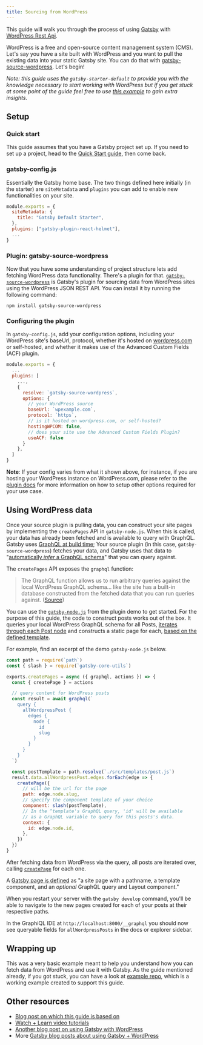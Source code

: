```yaml
---
title: Sourcing from WordPress
---
```


This guide will walk you through the process of using [Gatsby](/) with [WordPress Rest Api](https://developer.wordpress.org/rest-api/reference/).

WordPress is a free and open-source content management system (CMS). Let's say you have a site built with WordPress and you want to pull the existing data into your static Gatsby site. You can do that with [gatsby-source-wordpress](/packages/gatsby-source-wordpress/?=wordpress). Let's begin!

_Note: this guide uses the `gatsby-starter-default` to provide you with the knowledge necessary to start working with WordPress but if you get stuck at some point of the guide feel free to use
[this example](https://github.com/gatsbyjs/gatsby/tree/master/examples/using-wordpress) to gain extra insights._

## Setup

### Quick start

This guide assumes that you have a Gatsby project set up. If you need to set up a project, head to the [Quick Start guide](/docs/quick-start), then come back.

### gatsby-config.js

Essentially the Gatsby home base. The two things defined here initially (in the starter) are `siteMetadata` and `plugins` you can add to enable new functionalities on your site.

```javascript:title=gatsby-config.js
module.exports = {
  siteMetadata: {
    title: "Gatsby Default Starter",
  },
  plugins: ["gatsby-plugin-react-helmet"],
  ...
}
```

### Plugin: gatsby-source-wordpress

Now that you have some understanding of project structure lets add fetching WordPress data functionality. There's a plugin for that. [`gatsby-source-wordpress`](https://github.com/gatsbyjs/gatsby/tree/master/packages/gatsby-source-wordpress) is Gatsby's plugin for sourcing data from WordPress sites using the WordPress JSON REST API. You can install it by running the following command:

```shell
npm install gatsby-source-wordpress
```

### Configuring the plugin

In `gatsby-config.js`, add your configuration options, including your WordPress site's baseUrl, protocol, whether it's hosted on [wordpress.com](http://wordpress.com/) or self-hosted, and whether it makes use of the Advanced Custom Fields (ACF) plugin.

```javascript:title=gatsby-config.js
module.exports = {
  ...
  plugins: [
    ...,
    {
      resolve: `gatsby-source-wordpress`,
      options: {
        // your WordPress source
        baseUrl: `wpexample.com`,
        protocol: `https`,
        // is it hosted on wordpress.com, or self-hosted?
        hostingWPCOM: false,
        // does your site use the Advanced Custom Fields Plugin?
        useACF: false
      }
    },
  ]
}
```

**Note**: If your config varies from what it shown above, for instance, if you are hosting your WordPress instance on WordPress.com, please refer to the [plugin docs](/packages/gatsby-source-wordpress/?=wordpre#how-to-use) for more information on how to setup other options required for your use case.

## Using WordPress data

Once your source plugin is pulling data, you can construct your site pages by implementing the `createPages` API in `gatsby-node.js`. When this is called, your data has already been fetched and is available to query with GraphQL. Gatsby uses [GraphQL at build time](/docs/graphql-concepts/#how-do-graphql-and-gatsby-work-together); Your source plugin (in this case, `gatsby-source-wordpress`) fetches your data, and Gatsby uses that data to "[automatically _infer_ a GraphQL schema](/docs/graphql-concepts/#how-does-graphql-and-gatsby-work-together)" that you can query against.

The `createPages` API exposes the `graphql` function:

> The GraphQL function allows us to run arbitrary queries against the local WordPress GraphQL schema... like the site has a built-in database constructed from the fetched data that you can run queries against. ([Source](https://github.com/gatsbyjs/gatsby/blob/master/examples/using-wordpress/gatsby-node.js#L15))

You can use the [`gatsby-node.js`](https://github.com/gatsbyjs/gatsby/blob/master/examples/using-wordpress/gatsby-node.js) from the plugin demo to get started. For the purpose of this guide, the code to construct posts works out of the box. It queries your local WordPress GraphQL schema for all Posts, [iterates through each Post node](/docs/programmatically-create-pages-from-data/) and constructs a static page for each, [based on the defined template](/docs/layout-components/).

For example, find an excerpt of the demo `gatsby-node.js` below.

```javascript:title=gatsby-node.js
const path = require(`path`)
const { slash } = require(`gatsby-core-utils`)

exports.createPages = async ({ graphql, actions }) => {
  const { createPage } = actions

  // query content for WordPress posts
  const result = await graphql(`
    query {
      allWordpressPost {
        edges {
          node {
            id
            slug
          }
        }
      }
    }
  `)

  const postTemplate = path.resolve(`./src/templates/post.js`)
  result.data.allWordpressPost.edges.forEach(edge => {
    createPage({
      // will be the url for the page
      path: edge.node.slug,
      // specify the component template of your choice
      component: slash(postTemplate),
      // In the ^template's GraphQL query, 'id' will be available
      // as a GraphQL variable to query for this posts's data.
      context: {
        id: edge.node.id,
      },
    })
  })
}
```

After fetching data from WordPress via the query, all posts are iterated over, calling [`createPage`](/docs/actions/#createPage) for each one.

A [Gatsby page is defined](/docs/api-specification/#concepts) as "a site page with a pathname, a template component, and an _optional_ GraphQL query and Layout component."

When you restart your server with the `gatsby develop` command, you'll be able to navigate to the new pages created for each of your posts at their respective paths.

In the GraphiQL IDE at `http://localhost:8000/__graphql` you should now see queryable fields for `allWordpressPosts` in the docs or explorer sidebar.

## Wrapping up

This was a very basic example meant to help you understand how you can fetch data from WordPress and use it with Gatsby. As
the guide mentioned already, if you got stuck, you can have a look at
[example repo](https://github.com/gatsbyjs/gatsby/tree/master/examples/using-wordpress), which is a working example
created to support this guide.

## Other resources

- [Blog post on which this guide is based on](/blog/2018-01-22-getting-started-gatsby-and-wordpress/)
- [Watch + Learn video tutorials](http://watch-learn.com/series/gatsbyjs-wordpress)
- [Another blog post on using Gatsby with WordPress](https://indigotree.co.uk/how-use-wordpress-headless-cms/)
- More [Gatsby blog posts about using Gatsby + WordPress](/blog/tags/wordpress/)
